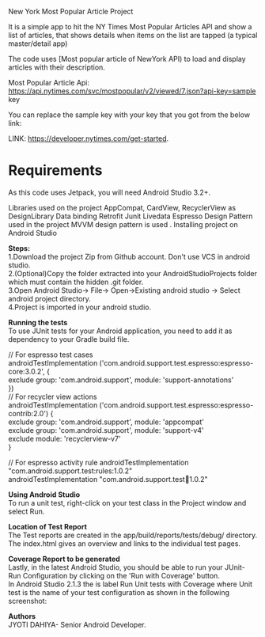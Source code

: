 New York Most Popular Article Project

It is a simple app to hit the NY Times Most Popular Articles API and show a list of articles,
that shows details when items on the list are tapped (a typical master/detail app)

The code uses [Most popular article of NewYork API) to load and display articles with their description.

Most Popular Article Api: https://api.nytimes.com/svc/mostpopular/v2/viewed/7.json?api-key=sample key

You can replace the sample key with your key that you got from the below link:

LINK:
https://developer.nytimes.com/get-started.
# Requirements

As this code uses Jetpack, you will need Android Studio 3.2+.

Libraries used on the project
AppCompat, CardView, RecyclerView as DesignLibrary
Data binding
Retrofit 
Junit
Livedata
Espresso
Design Pattern used in the project
MVVM design pattern is used .
Installing project on Android Studio
 
<b>Steps:</b><br/>
1.Download the  project Zip from Github account. Don't use VCS in android studio.<br/>
2.(Optional)Copy the folder extracted into your AndroidStudioProjects folder which must contain the hidden .git folder.<br/>
3.Open Android Studio-> File-> Open->Existing android studio -> Select android  project directory.<br/>
4.Project is imported in your android studio.<br/>

<b>Running the tests</b><br/>
To use JUnit tests for your Android application, you need to add it as dependency to your Gradle build file.<br/>

 
// For espresso test cases<br/>
androidTestImplementation ('com.android.support.test.espresso:espresso-core:3.0.2', {<br/>
   exclude group: 'com.android.support', module: 'support-annotations'<br/>
})<br/>
// For recycler view actions<br/>
androidTestImplementation ('com.android.support.test.espresso:espresso-contrib:2.0') {<br/>
   exclude group: 'com.android.support', module: 'appcompat'<br/>
   exclude group: 'com.android.support', module: 'support-v4'<br/>
   exclude module: 'recyclerview-v7'<br/>
}
 
// For espresso activity rule
androidTestImplementation "com.android.support.test:rules:1.0.2"<br/>
androidTestImplementation "com.android.support.test:runner:1.0.2"<br/>

<b>Using Android Studio</b><br/>
To run a unit test, right-click on your test class in the Project window and select Run.<br/>

<b>Location of Test Report</b><br/>
The Test reports are created in the app/build/reports/tests/debug/ directory. The index.html gives an overview and links to the individual test pages.<br/>

<b>Coverage Report to be generated</b><br/>
Lastly, in the latest Android Studio, you should be able to run your JUnit-Run Configuration by clicking on the 'Run with Coverage' button.<br/>
In Android Studio 2.1.3 the is label Run Unit tests with Coverage where Unit test is the name of your test configuration as shown in the following screenshot:<br/>

<b>Authors</b><br/>
JYOTI DAHIYA- Senior Android Developer.<br/>



